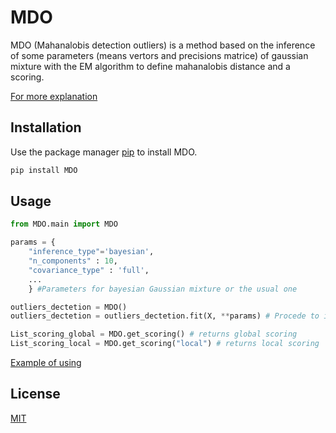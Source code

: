 # MDO

MDO (Mahanalobis detection outliers) is a method based on the inference of some parameters (means vertors and precisions matrice) of gaussian mixture with the EM algorithm to define mahanalobis distance 
and a scoring.


[For more explanation]()
## Installation

Use the package manager [pip](https://pip.pypa.io/en/stable/) to install MDO.

```bash
pip install MDO
```

## Usage

```python
from MDO.main import MDO

params = { 
    "inference_type"='bayesian',
    "n_components" : 10,
    "covariance_type" : 'full',
    ...
    } #Parameters for bayesian Gaussian mixture or the usual one 

outliers_dectetion = MDO()
outliers_dectetion = outliers_dectetion.fit(X, **params) # Procede to inference for finding parameters (means and precision matrice)

List_scoring_global = MDO.get_scoring() # returns global scoring 
List_scoring_local = MDO.get_scoring("local") # returns local scoring
```


[Example of using](https://pip.pypa.io/en/stable/) 



## License
[MIT](https://choosealicense.com/licenses/mit/)